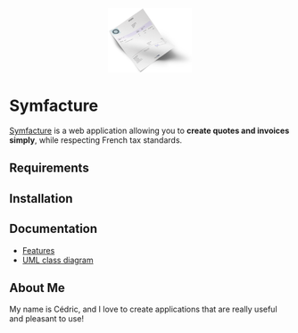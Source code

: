 <p align="center"><a href="#" target="_blank">
    <img src="/public/images/invoice.png" alt="Symfacture Logo" width="150px">
</a></p>
<h1>Symfacture</h1>

[Symfacture][1] is a web application allowing you to **create quotes and invoices simply**, while respecting French tax standards.

Requirements
------------

Installation
------------

Documentation
-------------
* [Features][3]
* [UML class diagram][2]

About Me
--------
My name is Cédric, and I love to create applications that are really useful and pleasant to use!

[1]: https://#
[2]: https://github.com/cedric816/symfacture/tree/master/documentation/uml-class-diagram.jpg
[3]: https://github.com/cedric816/symfacture/tree/master/documentation/features.txt